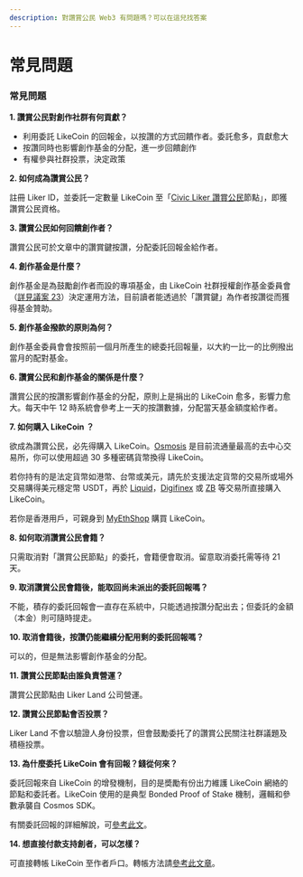 ```yaml
---
description: 對讚賞公民 Web3 有問題嗎？可以在這兒找答案
---
```


# 常見問題

### 常見問題

**1. 讚賞公民對創作社群有何貢獻？**

* 利用委託 LikeCoin 的回報金，以按讚的方式回饋作者。委託愈多，貢獻愈大
* 按讚同時也影響創作基金的分配，進一步回饋創作
* 有權參與社群投票，決定政策

**2. 如何成為讚賞公民？**

註冊 Liker ID，並委託一定數量 LikeCoin 至「[Civic Liker 讚賞公民](https://likecoin.bigdipper.live/validators/likevaloper1jxpfche2386a6m0kvfpj6xq9zlrjtuqwz2rnug)節點」，即獲讚賞公民資格。

**3. 讚賞公民如何回饋創作者？**

讚賞公民可於文章中的讚賞鍵按讚，分配委託回報金給作者。

**4. 創作基金是什麼？**

創作基金是為鼓勵創作者而設的專項基金，由 LikeCoin 社群授權創作基金委員會 （[詳見議案 23](https://likecoin.bigdipper.live/proposals/23)）決定運用方法，目前讀者能透過於「讚賞鍵」為作者按讚從而獲得基金贊助。

**5. 創作基金撥款的原則為何？**

創作基金委員會會按照前一個月所產生的總委托回報量，以大約一比一的比例撥出當月的配對基金。

**6. 讚賞公民和創作基金的關係是什麼？**

讚賞公民的按讚影響創作基金的分配，原則上是捐出的 LikeCoin 愈多，影響力愈大。每天中午 12 時系統會參考上一天的按讚數據，分配當天基金額度給作者。

**7. 如何購入 LikeCoin ？**

欲成為讚賞公民，必先得購入 LikeCoin。[Osmosis](../../guides/trade/trade-in-osmosis.md) 是目前流通量最高的去中心交易所，你可以使用超過 30 多種密碼貨幣換得 LikeCoin。

若你持有的是法定貨幣如港幣、台幣或美元，請先於支援法定貨幣的交易所或場外交易購得美元穩定幣 USDT，再於 [Liquid](../../cun-dang/archive/trade/trade-in-liquid.md)，[Digifinex](../../guides/trade/trade-in-digifinex.md) 或 [ZB](../../guides/trade/trade-in-zb.md) 等交易所直接購入 LikeCoin。

若你是香港用戶，可親身到 [MyEthShop](../../guides/trade/registering-and-trade-in-myethshop.md) 購買 LikeCoin。

**8. 如何取消讚賞公民會籍？**

只需取消對「讚賞公民節點」的委托，會籍便會取消。留意取消委托需等待 21 天。

**9. 取消讚賞公民會籍後，能取回尚未派出的委託回報嗎？**

不能，積存的委託回報會一直存在系統中，只能透過按讚分配出去；但委託的金額（本金）則可隨時提走。

**10. 取消會籍後，按讚仍能繼續分配用剩的委託回報嗎？**

可以的，但是無法影響創作基金的分配。

**11. 讚賞公民節點由誰負責營運？**

讚賞公民節點由 Liker Land 公司營運。

**12. 讚賞公民節點會否投票？**

Liker Land 不會以驗證人身份投票，但會鼓勵委托了的讚賞公民關注社群議題及積極投票。

**13. 為什麼委托 LikeCoin 會有回報？錢從何來？**

委託回報來自 LikeCoin 的增發機制，目的是奬勵有份出力維護 LikeCoin 網絡的節點和委託者。LikeCoin 使用的是典型 Bonded Proof of Stake 機制，邏輯和參數承襲自 Cosmos SDK。

有關委託回報的詳細解說，可[參考此文](../../guides/stake/where-comes-the-likecoin-rewards.md)。

**14. 想直接付款支持創者，可以怎樣？**

可直接轉帳 LikeCoin 至作者戶口。轉帳方法請[參考此文章](../../guides/wallet/like-pay.md)。
